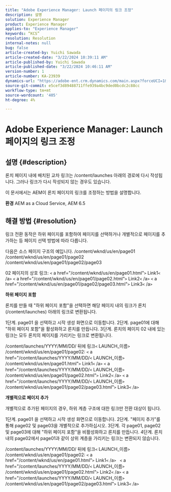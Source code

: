 ```yaml
---
title: "Adobe Experience Manager: Launch 페이지의 링크 조정"
description: 설명
solution: Experience Manager
product: Experience Manager
applies-to: "Experience Manager"
keywords: “KCS”
resolution: Resolution
internal-notes: null
bug: false
article-created-by: Yuichi Sawada
article-created-date: "3/22/2024 10:39:11 AM"
article-published-by: Yuichi Sawada
article-published-date: "3/22/2024 10:46:11 AM"
version-number: 1
article-number: KA-23939
dynamics-url: "https://adobe-ent.crm.dynamics.com/main.aspx?forceUCI=1&pagetype=entityrecord&etn=knowledgearticle&id=aa8bd966-38e8-ee11-904c-6045bd04ed02"
source-git-commit: e5cef3d89488711ffe939a4bc9ded0bcdc2c88cc
workflow-type: tm+mt
source-wordcount: '405'
ht-degree: 4%

---
```


# Adobe Experience Manager: Launch 페이지의 링크 조정

## 설명 {#description}


론치 페이지 내에 배치된 교차 링크는 /content/launches 아래의 경로에 다시 작성됩니다. 그러나 링크가 다시 작성되지 않는 경우도 있습니다.

이 문서에서는 AEM이 론치 페이지의 링크를 조정하는 방법을 설명합니다.

<b>환경</b>
AEM as a Cloud Service, AEM 6.5


## 해결 방법 {#resolution}


링크 전환 동작은 하위 페이지를 포함하여 페이지를 선택하거나 개별적으로 페이지를 추가하는 등 페이지 선택 방법에 따라 다릅니다.

다음은 소스 페이지 구조의 예입니다. /content/wknd/us/en/page01 /content/wknd/us/en/page01/page02 /content/wknd/us/en/page01/page02/page03

02 페이지의 상호 링크:
`<` a href=&quot;/content/wknd/us/en/page01.html&quot;`>` Link1`<` /a`>`
`<` a href=&quot;/content/wknd/us/en/page01/page02.html&quot;`>` Link2`<` /a`>`
`<` a href=&quot;/content/wknd/us/en/page01/page02/page03.html&quot;`>` Link3`<` /a`>`

<b>하위 페이지 포함</b>

론치를 만들 때 &quot;하위 페이지 포함&quot;을 선택하면 해당 페이지 내의 링크가 론치(/content/launches) 아래의 링크로 변환됩니다.

1단계. page01 을 선택하고 시작 생성 화면으로 이동합니다.
2단계. page01에 대해 &quot;하위 페이지 포함&quot;을 활성화하고 론치를 만듭니다.
3단계. 론치의 페이지 02 내에 있는 링크는 모두 론치의 페이지를 가리키는 링크로 변환됩니다.

/content/launches/YYYY/MM/DD/ 뒤에 링크`<` LAUNCH_이름`>` /content/wknd/us/en/page01/page02:
`<` a href=&quot;/content/launches/YYYY/MM/DD/`<` LAUNCH_이름`>` /content/wknd/us/en/page01.html&quot;`>` Link1`<` /a`>`
`<` a href=&quot;/content/launches/YYYY/MM/DD/`<` LAUNCH_이름`>` /content/wknd/us/en/page01/page02.html&quot;`>` Link2`<` /a`>`
`<` a href=&quot;/content/launches/YYYY/MM/DD/`<` LAUNCH_이름`>` /content/wknd/us/en/page01/page02/page03.html&quot;`>` Link3`<` /a`>`

<b>개별적으로 페이지 추가</b>

개별적으로 추가된 페이지의 경우, 하위 계층 구조에 대한 링크만 전환 대상이 됩니다.

1단계. page01 을 선택하고 시작 생성 화면으로 이동합니다.
2단계. &quot;페이지 추가&quot;를 통해 page02 및 page03을 개별적으로 추가하십시오.
3단계. 각 page01, page02 및 page03에 대해 &quot;하위 페이지 포함&quot;을 비활성화하고 론치를 만듭니다.
4단계. 론치 내의 page02에서 page01과 같이 상위 계층을 가리키는 링크는 변환되지 않습니다.

/content/launches/YYYY/MM/DD/ 뒤에 링크`<` LAUNCH_이름`>` /content/wknd/us/en/page01/page02:
`<` a href=&quot;/content/wknd/us/en/page01.html&quot;`>` Link1`<` /a`>`  
`<` a href=&quot;/content/launches/YYYY/MM/DD/`<` LAUNCH_이름`>` /content/wknd/us/en/page01/page02.html&quot;`>` Link2`<` /a`>`
`<` a href=&quot;/content/launches/YYYY/MM/DD/`<` LAUNCH_이름`>` /content/wknd/us/en/page01/page02/page03.html&quot;`>` Link3`<` /a`>`



